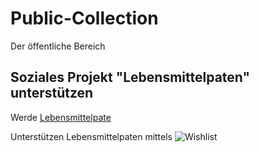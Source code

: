 # Public-Collection

Der öffentliche Bereich


## Soziales Projekt **"Lebensmittelpaten"** unterstützen

Werde [Lebensmittelpate](https://www.gruenlandstaudenhof.de/cms2/gruenlandstaudenhof/lebensmittelpaten/)

Unterstützen Lebensmittelpaten mittels ![Wishlist](https://www.amazon.de/hz/wishlist/ls/12YRIGCAPFNB7) 
